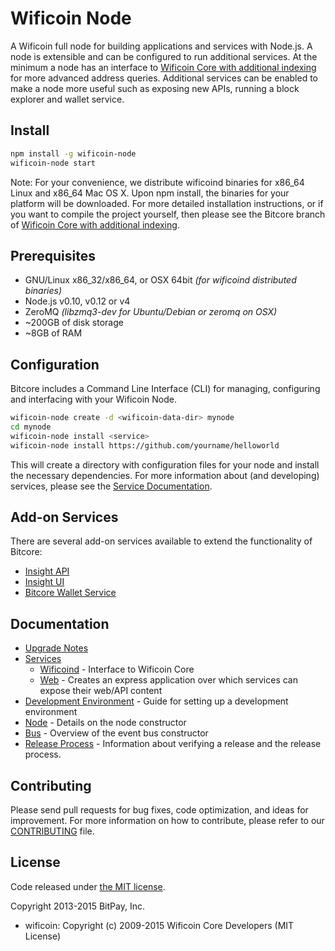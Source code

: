 Wificoin Node
============

A Wificoin full node for building applications and services with Node.js. A node is extensible and can be configured to run additional services. At the minimum a node has an interface to [Wificoin Core with additional indexing](https://github.com/bitpay/wificoin/tree/0.12.1-bitcore) for more advanced address queries. Additional services can be enabled to make a node more useful such as exposing new APIs, running a block explorer and wallet service.

## Install

```bash
npm install -g wificoin-node
wificoin-node start
```

Note: For your convenience, we distribute wificoind binaries for x86_64 Linux and x86_64 Mac OS X. Upon npm install, the binaries for your platform will be downloaded. For more detailed installation instructions, or if you want to compile the project yourself, then please see the Bitcore branch of [Wificoin Core with additional indexing](https://github.com/bitpay/wificoin/tree/0.12.1-bitcore).

## Prerequisites

- GNU/Linux x86_32/x86_64, or OSX 64bit *(for wificoind distributed binaries)*
- Node.js v0.10, v0.12 or v4
- ZeroMQ *(libzmq3-dev for Ubuntu/Debian or zeromq on OSX)*
- ~200GB of disk storage
- ~8GB of RAM

## Configuration

Bitcore includes a Command Line Interface (CLI) for managing, configuring and interfacing with your Wificoin Node.

```bash
wificoin-node create -d <wificoin-data-dir> mynode
cd mynode
wificoin-node install <service>
wificoin-node install https://github.com/yourname/helloworld
```

This will create a directory with configuration files for your node and install the necessary dependencies. For more information about (and developing) services, please see the [Service Documentation](docs/services.md).

## Add-on Services

There are several add-on services available to extend the functionality of Bitcore:

- [Insight API](https://github.com/bitpay/insight-api)
- [Insight UI](https://github.com/bitpay/insight-ui)
- [Bitcore Wallet Service](https://github.com/bitpay/bitcore-wallet-service)

## Documentation

- [Upgrade Notes](docs/upgrade.md)
- [Services](docs/services.md)
  - [Wificoind](docs/services/wificoind.md) - Interface to Wificoin Core
  - [Web](docs/services/web.md) - Creates an express application over which services can expose their web/API content
- [Development Environment](docs/development.md) - Guide for setting up a development environment
- [Node](docs/node.md) - Details on the node constructor
- [Bus](docs/bus.md) - Overview of the event bus constructor
- [Release Process](docs/release.md) - Information about verifying a release and the release process.

## Contributing

Please send pull requests for bug fixes, code optimization, and ideas for improvement. For more information on how to contribute, please refer to our [CONTRIBUTING](https://github.com/bitpay/bitcore/blob/master/CONTRIBUTING.md) file.

## License

Code released under [the MIT license](https://github.com/bitpay/wificoin-node/blob/master/LICENSE).

Copyright 2013-2015 BitPay, Inc.

- wificoin: Copyright (c) 2009-2015 Wificoin Core Developers (MIT License)

